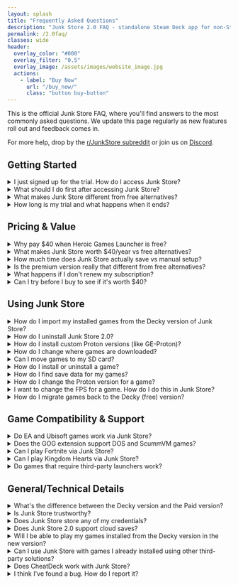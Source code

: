 ```yaml
---
layout: splash
title: "Frequently Asked Questions"
description: "Junk Store 2.0 FAQ - standalone Steam Deck app for non-Steam games from Epic, GOG & Amazon. Features, pricing, trial info, and technical support."
permalink: /2.0faq/
classes: wide
header:
  overlay_color: "#000"
  overlay_filter: "0.5"
  overlay_image: /assets/images/website_image.jpg
  actions:
    - label: "Buy Now"
      url: "/buy_now/"
      class: "button buy-button"
---
```

<div class="spacer mt-4"></div>


This is the official Junk Store FAQ, where you'll find answers to the most commonly asked questions. We update this page regularly as new features roll out and feedback comes in.
  
For more help, drop by the [r/JunkStore subreddit](https://www.reddit.com/r/JunkStore/) or join us on [Discord](https://discord.gg/6mRUhR6Teh).


<h2>Getting Started</h2>

<details class="faq-box">
  <summary>I just signed up for the trial. How do I access Junk Store?</summary>
  <p></p>
    After installing Junk Store 2.0, you access it by pressing the <strong>Select</strong> button above the D-pad on your Steam Deck. No need to switch to Desktop Mode or launch separate applications.
  <br>
  <br>
    This opens directly in Game Mode, giving you immediate access to your Epic, GOG, and Amazon game libraries.
</details>

<details class="faq-box">
  <summary>What should I do first after accessing Junk Store?</summary>
  <p></p>
    <strong>Step 1:</strong> Generate extensions for the platforms you want to use (Epic, GOG, Amazon)<br>
    <strong>Step 2:</strong> Log into your game store accounts when prompted<br>
    <strong>Step 3:</strong> Your existing libraries will automatically sync and appear in Junk Store<br>
    <strong>Step 4:</strong> Start installing games directly from Game Mode
  <br>
  <br>
    The initial library sync can take a few minutes as Junk Store builds the database for each platform.
</details>

<details class="faq-box">
  <summary>What makes Junk Store different from free alternatives?</summary>
  <p></p>
    <strong>The key difference:</strong> Junk Store works entirely within Game Mode. Free alternatives require launching separate desktop applications to view libraries and install games.
  <br>
  <br>
    With Junk Store, your entire Epic, GOG, and Amazon libraries are visible directly in Game Mode without opening any external apps. This eliminates the friction of switching between interfaces just to manage your games.
</details>

<details class="faq-box">
  <summary>How long is my trial and what happens when it ends?</summary>
  <p></p>
    You get <strong>7 days free</strong> to try all features. During the trial, you have full access to Epic, GOG, Amazon integration, emulators, ROM support, and all premium features.
  <br>
  <br>
    After 7 days, if you don't subscribe, you'll lose access to Junk Store's interface but your installed games remain playable through Steam. You can reactivate anytime to restore full functionality.
</details>


<h2>Pricing & Value</h2>

<details class="faq-box">
  <summary>Why pay $40 when Heroic Games Launcher is free?</summary>
  <p></p>
    While Heroic is an excellent free alternative, Junk Store solves a different problem: <strong>staying in Game Mode</strong>. Here's the key difference:
  <br>
  <br>
    <strong>Heroic/Lutris approach:</strong> Switch to Desktop Mode → Launch separate app → Configure games → Return to Game Mode
  <br>
  <br>
    <strong>Junk Store approach:</strong> Press Select button → Install/launch games → Stay in Game Mode the entire time
  <br>
  <br>
    Beyond convenience, Junk Store includes features not available in free alternatives:
    <ul>
      <li>🎮 <strong>Game Mode native interface</strong> — no desktop switching required</li>
      <li>⚡ <strong>One-click library generation</strong> — automatically creates Steam shortcuts for 1000+ games</li>
      <li>🛠️ <strong>Built-in dependency management</strong> — handles Visual C++ redistributables, .NET frameworks automatically</li>
      <li>💾 <strong>Unified game management</strong> — Epic, GOG, Amazon, and emulators in one interface</li>
      <li>🧠 <strong>Smart automation</strong> — ROM downloads, artwork caching, Proton version optimization</li>
      <li>🔧 <strong>Extension generator</strong> — create custom store integrations without coding</li>
    </ul>
    If Desktop Mode workflows work for you, stick with free alternatives. If you value seamless Game Mode integration, Junk Store eliminates the friction.
</details>

<details class="faq-box">
  <summary>What makes Junk Store worth $40/year vs free alternatives?</summary>
  <p></p>
    The $40/year covers three things you can't get from free alternatives:
  <br>
  <br>
    <strong>1. Time savings through automation:</strong>
    <ul>
      <li>One-click generation of entire game libraries (vs manual shortcuts)</li>
      <li>Automatic dependency installation (vs troubleshooting runtime errors)</li>
      <li>Built-in artwork and metadata (vs missing/broken game art)</li>
      <li>Unified interface for all stores (vs managing multiple desktop apps)</li>
    </ul>
    <strong>2. Game Mode integration:</strong>
    <ul>
      <li>Native controller navigation — no keyboard/mouse required</li>
      <li>Press Select to access — no desktop mode switching</li>
      <li>Seamless Steam Deck experience — feels like built-in functionality</li>
    </ul>
    <strong>3. Advanced features:</strong>
    <ul>
      <li>Amazon Games support (not available in Heroic)</li>
      <li>Emulator integration with ROM management</li>
      <li>Custom extension generator for niche game stores</li>
      <li>Professional support and regular updates</li>
    </ul>
    <strong>Value calculation:</strong> If Junk Store saves you 2 hours per month of setup/troubleshooting time, that's $1.67/hour for convenience. Most users report saving 5-10 hours monthly.
</details>

<details class="faq-box">
  <summary>How much time does Junk Store actually save vs manual setup?</summary>
  <p></p>
    Based on user feedback, here's the typical time investment comparison:
  <br>
  <br>
    <strong>Manual setup with free alternatives:</strong>
    <ul>
      <li>⏱️ <strong>Initial setup:</strong> 2-4 hours (installing Heroic/Lutris, configuring stores, learning interfaces)</li>
      <li>⏱️ <strong>Per game setup:</strong> 15-30 minutes (creating shortcuts, troubleshooting dependencies, fixing artwork)</li>
      <li>⏱️ <strong>Ongoing maintenance:</strong> 1-2 hours monthly (updates, fixes, new game setup)</li>
      <li>⏱️ <strong>Desktop Mode transitions:</strong> 2-3 minutes per session (adds up quickly)</li>
    </ul>
    <strong>Junk Store setup:</strong>
    <ul>
      <li>⏱️ <strong>Initial setup:</strong> 15-30 minutes (download, generate extensions, login to stores)</li>
      <li>⏱️ <strong>Per game setup:</strong> 30 seconds (click install, automatic Steam shortcut creation)</li>
      <li>⏱️ <strong>Ongoing maintenance:</strong> 5-10 minutes monthly (automatic updates)</li>
      <li>⏱️ <strong>Access time:</strong> 2 seconds (press Select button)</li>
    </ul>
    <strong>Realistic monthly time savings:</strong> 3-6 hours for active users, 1-2 hours for casual users.
  <br>
  <br>
    Beyond time, users consistently mention <strong>reduced frustration</strong> and <strong>lower technical barriers</strong> as major value factors.
</details>

<details class="faq-box">
  <summary>Is the premium version really that different from free alternatives?</summary>
  <p></p>
    Yes, it's architected completely differently. Free alternatives are <strong>desktop applications</strong> designed for traditional PC gaming. Junk Store is a <strong>Game Mode native tool</strong> designed specifically for Steam Deck workflows.
  <br>
  <br>
    <strong>Architectural differences:</strong>
    <ul>
      <li>🎮 <strong>Controller-first design</strong> — every interaction optimized for D-pad/analog stick navigation</li>
      <li>⚡ <strong>Steam integration</strong> — generates shortcuts automatically, handles compatibility layers natively</li>
      <li>🔄 <strong>Unified backend</strong> — single interface manages multiple store APIs simultaneously</li>
      <li>🧠 <strong>Automation engine</strong> — handles dependencies, artwork, metadata without user intervention</li>
    </ul>
    <strong>Feature differences:</strong>
    <ul>
      <li>📦 <strong>Amazon Games support</strong> — not available in Heroic/Lutris</li>
      <li>🎯 <strong>ROM management</strong> — integrated emulator setup with automatic downloads</li>
      <li>🛠️ <strong>Extension system</strong> — create custom store integrations via generator</li>
      <li>☁️ <strong>Experimental cloud saves</strong> — Epic/GOG sync without desktop apps</li>
      <li>📊 <strong>Performance optimization</strong> — handles 1000+ games per tab efficiently</li>
    </ul>
    Think of it as <strong>Steam Deck-specific software</strong> vs <strong>general PC gaming tools</strong>. Both solve game access, but for very different use cases.
</details>

<details class="faq-box">
  <summary>What happens if I don't renew my subscription?</summary>
  <p></p>
    Your games remain installed and playable, but you lose access to Junk Store's management features:
  <br>
  <br>
    <strong>What continues working:</strong>
    <ul>
      <li>✅ All installed games remain playable through Steam</li>
      <li>✅ Steam shortcuts continue functioning normally</li>
      <li>✅ Save files are preserved</li>
      <li>✅ Proton compatibility settings maintained</li>
    </ul>
    <strong>What stops working:</strong>
    <ul>
      <li>❌ Installing new games through Junk Store</li>
      <li>❌ Updating existing games via Junk Store</li>
      <li>❌ Managing game settings/dependencies</li>
      <li>❌ Accessing Junk Store interface (reverts to "trial expired" message)</li>
    </ul>
    <strong>Migration options:</strong>
    <ul>
      <li>🔄 Switch to free Decky plugin version (Epic only, limited features)</li>
      <li>🖥️ Use Heroic/Lutris in Desktop Mode for new installs</li>
      <li>💳 Reactivate subscription anytime to restore full functionality</li>
    </ul>
    <strong>Important:</strong> If switching away from Junk Store 2.0, see "How do I migrate games back to the Decky version?" below for complete backup and migration steps.
</details>

<details class="faq-box">
  <summary>Can I try before I buy to see if it's worth $40?</summary>
  <p></p>
    <strong>Absolutely.</strong> Every Junk Store subscription includes a <strong>7-day free trial</strong> with full access to all features:
  <br>
  <br>
    <strong>Trial includes:</strong>
    <ul>
      <li>✅ Full Epic, GOG, and Amazon Games integration</li>
      <li>✅ Emulator setup and ROM management</li>
      <li>✅ Extension generator and custom store creation</li>
      <li>✅ All premium features (cloud saves, dependencies, automation)</li>
      <li>✅ Technical support via Discord</li>
    </ul>
    <strong>Trial recommendations:</strong>
    <ul>
      <li>🎯 Test with your existing game library — generate extensions for your owned games</li>
      <li>⚡ Try the automation features — let Junk Store set up several games automatically</li>
      <li>🎮 Use it exclusively in Game Mode — experience the workflow difference</li>
      <li>🔧 Experiment with advanced features — dependencies, custom extensions, emulators</li>
    </ul>
    <strong>No commitment:</strong> Cancel anytime during trial period for zero charges. If you cancel, you can still access the free Decky version for basic Epic Games support.
  <br>
  <br>
    <strong>Trial tip:</strong> Most users know within 2-3 days whether the convenience justifies the cost. The 7-day window gives you plenty of time to test real-world usage patterns.
</details>

<h2>Using Junk Store</h2>


<details class="faq-box">
  <summary>How do I import my installed games from the Decky version of Junk Store?</summary>
  <p></p>
    This is done automatically when you first install and launch Junk Store 2.0. Once you’ve generated the extensions (Epic and/or GOG), your games will sync across when you open each corresponding tab.
  <br>
  <br>
    Please note that this process can take some time, as Junk Store is rebuilding the databases for each storefront.
  </details>

  <details class="faq-box">
    <summary>How do I uninstall Junk Store 2.0?</summary>
      <p></p>
        Before uninstalling, complete the migration process outlined in "How do I migrate games back to the Decky version?" below to preserve your games and saves.
      <br>
      <br>
        Once migration is complete, run the uninstall script in konsole:
        <code>~/.local/share/junkstore/uninstall.sh</code>
  </details>

<details class="faq-box">
  <summary>How do I install custom Proton versions (like GE-Proton)?</summary>
  <p></p>
    To get GE-Proton or other custom Proton versions, use one of these tools:
  <ul>
    <li><strong>ProtonUp-QT</strong> — Download from the <strong>Discover Store</strong> (Desktop Mode)</li>
    <li><strong>Wine Cellar</strong> — Install from the <strong>Decky Plugin Store</strong> (if you have Decky)</li>
  </ul>
    After installation, download the latest <strong>GE-Proton</strong> release. You can then select it as a compatibility option when changing Proton versions (see "How do I change the Proton version for a game?" below).
    <br>
    <br>
    For detailed steps, see our <a href="{{ '/plugin_tutorials/' | relative_url }}">Plugin Tutorials</a> page.
</details>

<details class="faq-box">
  <summary>How do I change where games are downloaded?</summary>
  <p></p>
    You can set your preferred download location from the Epic tab:
  <ul>
    <li>Go to the <strong>Epic</strong> tab</li>
    <li>Click the <strong>⚙️ Gear icon</strong> to open settings</li>
    <li>Set your desired download path (e.g. your SD card directory)</li>
    <li>Press <kbd>X</kbd> to save your changes.</li>
  </ul>
</details>

<details class="faq-box">
  <summary>Can I move games to my SD card?</summary>
  <p></p>
    Not at the moment. It’s a complex feature and on our development roadmap. For now, games need to be stored on internal storage or an already-mounted drive.  
</details>

<details class="faq-box">
  <summary>How do I install or uninstall a game?</summary>
  <p></p>
  <strong>To install a game in Junk Store:</strong>
  <ul>
    <li>Open the game’s page in Junk Store and click install.</li>
    <li>Remember to stay on the game page until installation is complete.</li>
  </ul>
  <strong>To uninstall a game in Junk Store:</strong>
  <ol>
    <li>Open the game's page in Junk Store.</li>
    <li>Open the <strong>☰ Slider menu</strong> and select <strong>Uninstall</strong>.</li>
    <li>
      Manually delete any leftover files to free up space:
      <ul>
        <li><strong>Epic:</strong> <code>~/Games/epic</code> or <code>/*your-SD-card*/Games/epic</code></li>
        <li><strong>GOG:</strong> <code>~/Games/gog</code> or <code>/*your-SD-card*/Games/gog</code></li>
        <li><strong>Amazon:</strong> <code>~/Games/amazon</code> or <code>/*your-SD-card*/Games/amazon</code></li>
      </ul>
    </li>
  </ol>
  <strong>Important:</strong> Uninstalling removes all local save data. To back up saves first, see "How do I find save data for my games?" below.
</details>

<details class="faq-box">
  <summary>How do I find save data for my games?</summary>
  <p></p>
  <ol>
    <li>
      Find the game's <strong>Steam ID</strong> at the bottom of its page in Junk Store.
    </li>
    <li>
      Navigate to the following path on your Steam Deck:<br>
      <code>~/.local/share/Steam/steamapps/compatdata/&lt;SteamID&gt;/pfx/drive_c/users/steamuser/</code>
    </li>
    <li>
      From there, follow the path used by your game. Here are some examples:
      <ul>
        <li><strong>Epic example:</strong> <code>Local Settings/Application Data/Dying Light/Saved</code></li>
        <li><strong>GOG example:</strong> <code>AppData/Roaming/Lonely Troops/Hero of the Kingdom II</code></li>
      </ul>
    </li>
  </ol>
    Each game may store saves in slightly different locations depending on how it was packaged or ported. Look under <code>AppData</code>, <code>Local Settings</code>, or <code>Documents</code> within the Steam compatibility prefix.
</details>

<details class="faq-box">
  <summary>How do I change the Proton version for a game?</summary>
  <p></p>
    <strong>From Junk Store:</strong> Press <code>Y</code> to open the Steam shortcut, then click the gear icon ⚙️ → <strong>Properties</strong> → <strong>Compatibility</strong>.
  <br>
  <br>
    <strong>From Steam Library:</strong> Highlight the game, press the <strong>Start/Options</strong> button → <strong>Properties</strong> → <strong>Compatibility</strong>.
  <br>
  <br>
    Select your desired Proton version and relaunch the game. If you need custom versions like GE-Proton, see "How do I install custom Proton versions?" above.
</details>

<details class="faq-box">
  <summary>I want to change the FPS for a game. How do I do this in Junk Store?</summary>
  <p></p>
    Just like with regular Steam games, you can change the FPS cap through the Quick Access Menu (QAM).
    <ul> 
      <li>Hit the <strong>three-dot button</strong> on your Deck to open the QAM</li>
      <li>Scroll to the performance tab</li>
      <li>Adjust the FPS, TDP, refresh rate, or any other performance settings from there.</li>
    </ul>
</details>

<details class="faq-box">
  <summary>How do I migrate games back to the Decky (free) version?</summary>
  <p></p>
    <strong>It depends on when the games were originally installed:</strong>
    <br>
    <br>
    <strong>✅ Games originally from Decky version:</strong> These CAN be migrated back. For already installed games, open the game page in Junk Store and use <strong>Reset Launch Options</strong> from the sliders menu. This completes the migration back to Decky compatibility.
    <br>
    <br>
    <strong>❌ Games newly installed in Junk Store 2.0:</strong> These cannot be migrated back to Decky due to different install paths and configuration systems.
    <br>
    <br>
    <strong>For games newly installed in 2.0 that you want to keep:</strong>
    <ul>
      <li>Back up your save files for any games you plan to keep playing</li>
      <li>Manually uninstall games installed via the new version before your trial expires (to free up space)</li>
      <li>Reinstall those games using the Decky version</li>
      <li>Restore your game saves manually</li>
    </ul>
     <strong>Tip:</strong> Complete this process before your trial ends — otherwise, you may lose access and the games will still occupy storage.
</details>

<h2>Game Compatibility & Support</h2>

<details class="faq-box">
  <summary>Do EA and Ubisoft games work via Junk Store?</summary>
  <p></p>
    <strong>EA Games:</strong><br>
    No, EA games are not supported. They require the EA Launcher, which isn’t integrated with Junk Store. Because of this, EA titles will not appear in your Epic Games library when accessed through Junk Store.
  <br>
  <br>
    <strong>Ubisoft Games:</strong><br>
    It’s complicated. Some Ubisoft titles do appear in your Epic library, while others don’t. The Ubisoft Launcher is not officially supported, but we—and some users—have successfully installed it manually and run select games through Junk Store.
  <!-- <ul>
    <li>A full guide is available here: <a href="/tutorials/Ubisoft/">How to install Ubisoft via Junk Store</a></li>
  </ul> -->
</details>

<details class="faq-box">
  <summary>Does the GOG extension support DOS and ScummVM games?</summary>
  <p></p>
    <strong>Yes.</strong> In Junk Store 2.0, both <strong>DOS</strong> and <strong>ScummVM</strong> games downloaded via GOG are supported.
  <br>
  <br>
    These games will automatically launch using the <strong>Flatpak versions</strong> of <code>ScummVM</code> and <code>DosBox</code> once installed.
  </details>

<details class="faq-box">
  <summary>Can I play Fortnite via Junk Store?</summary>
  <p></p>
    <strong>No.</strong> Epic Games does not support Fortnite on Linux due to anti-cheat limitations.
  <br>
  <br>
    To play Fortnite on a Steam Deck or Linux system, you will need to either:
    <ul>
      <li>Dual-boot Windows</li>
      <li>Use a cloud gaming or streaming service</li>
    </ul>
    More info: <a href="https://www.theverge.com/2022/2/8/22923163/fortnite-steam-deck-update-epic-tim-sweeney" target="_blank" rel="noopener">The Verge article</a>
</details>

<details class="faq-box">
  <summary>Can I play Kingdom Hearts via Junk Store?</summary>
   <p></p>
    Kingdom Hearts has known compatibility issues on Linux, and this isn’t specific to Junk Store. We haven’t been able to test it ourselves as we don’t own a copy, so we can’t provide official support or recommendations at this time.
</details>

<details class="faq-box">
  <summary>Do games that require third-party launchers work?</summary>
  <p></p>
    Not currently. While Legendary has limited support, this feature isn't implemented in Junk Store yet. You can attempt manual setup via CLI or modify the extension script.
</details>

<h2>General/Technical Details</h2>

<details class="faq-box">
  <summary>What's the difference between the Decky version and the Paid version?</summary>
  <p>
    The Decky version is free and open source, designed to run via the Decky Loader. The Paid version includes extra convenience features and doesn't require Decky to run.
  </p>
  <p></p>
  <table style="width:100%; table-layout:fixed;">
    <thead>
      <tr>
        <th style="width:33%;">Feature</th>
        <th style="width:33%;">Decky Version</th>
        <th style="width:33%;">Paid Version</th>
      </tr>
    </thead>
    <tbody>
      <tr><td>Epic</td><td>✅ Yes</td><td>✅ Yes</td></tr>
      <tr><td>UMU Fixes</td><td>✅Yes</td><td>✅ Yes</td></tr>
      <tr><td>GOG</td><td>💰 Paid</td><td>✅ Yes</td></tr>
      <tr><td>Amazon</td><td>❌ No</td><td>✅ Yes</td></tr>
      <tr><td>Download queue</td><td>❌ No</td><td>✅ Yes</td></tr>
      <tr><td>Emulators</td><td>❌ No</td><td>✅ Yes</td></tr>     
      <tr><td>ROM download support</td><td>❌ No</td><td>✅ Yes</td></tr>
      <tr><td>GOG DOS games</td><td>❌ No</td><td>✅ Yes</td></tr>
      <tr><td>GOG ScummVM games</td><td>❌ No</td><td>✅ Yes</td></tr>
      <tr><td>Built-in extension updates</td><td>❌ No</td><td>✅ Yes</td></tr>
      <tr><td>Built-in help</td><td>❌ No</td><td>✅ Yes</td></tr>
      <tr><td>Offline artwork cache</td><td>❌ No</td><td>✅ Yes (per extension)</td></tr>
      <tr><td>Change game language</td><td>❌ No</td><td>✅ Yes</td></tr>
      <tr><td>Selective DLC install</td><td>❌ No</td><td>✅ Yes</td></tr>
      <tr><td>Change launcher per game</td><td>❌ No</td><td>✅ Yes</td></tr>
      <tr><td>Custom script hooks</td><td>❌ No</td><td>✅ Yes</td></tr>
      <tr><td>Cloud saves</td><td>❌ No</td><td>⚠️ Experimental</td></tr>
      <tr><td>Access Junk Store</td><td>📥 Decky menu</td><td>🎮 View/Select or Ctrl+3</td></tr>
      <tr><td>Releases</td><td>🔧 Decky process</td><td>🚀 Direct</td></tr>
      <tr><td>Performance</td><td>💯 100 games/tab</td><td>🔟🔟🔟 1000 games/tab</td></tr>
      <tr><td>Tinkering</td><td>🔒 Limited</td><td>🔧 Extensive</td></tr>
      <tr><td>Open extensibility</td><td>🧩 All code</td><td>🪄 Generator + code</td></tr>
      <tr><td>Game dependency install</td><td>🛠️ Manual<br>🧪 Proton Tricks</td><td>⚙️ Built-in<br>🛠️ Manual<br>🧪 Proton Tricks</td></tr>
      <tr><td>Custom extensions</td><td>👨‍💻 Manual coding</td><td>🧙 Wizard-supported</td></tr>
      <tr><td>Customise extensions</td><td>💻 Code heavy</td><td>🧠 Generated + hooks</td></tr>
    </tbody>
  </table>
</details>

<details class="faq-box">
  <summary>Is Junk Store trustworthy?</summary>
    <p></p>
    Yes. Junk Store is developed by a cybersecurity expert and white-hat professional. You can verify our lead developer's credentials on <a href="https://www.linkedin.com/in/eben-bruyns/" target="_blank">LinkedIn</a>.
  <br>
  <br>
    We take user privacy and security seriously — nothing is stored, tracked, or transmitted beyond what is absolutely required for Junk Store to function properly.
</details>

<details class="faq-box">
  <summary>Does Junk Store store any of my credentials?</summary>
  <p></p>
    No. Junk Store does not store any of your credentials. This works the same way as in the open-source Decky Plugin version of Junk Store.
  <br>
  <br>
    All authentication is handled via OAuth tokens. The only token managed directly by Junk Store is the Junk Store token. Other tokens are managed by external tools: Legendary (Epic), lgogdownloader (Gog), and Nile (Amazon).
</details>

<details class="faq-box">
  <summary>Does Junk Store 2.0 support cloud saves?</summary>
  <p></p>
    Junk Store 2.0 currently offers <strong>experimental cloud save support</strong> for <strong>Epic</strong> and <strong>GOG</strong>. However, this feature is intended only for advanced users who understand and accept the risks involved — including the potential for save data loss.
  <br>
  <br>
    <strong>Important:</strong> We do <em>not</em> offer technical support for issues related to cloud saves at this time. If you choose to enable it, please make sure you're confident in your ability to troubleshoot and back up your save data manually if needed.
  <br>
  <br>
    <strong>Note:</strong> Not all games from either platform support cloud saves.
</details>

<details class="faq-box">
  <summary>Will I be able to play my games installed from the Decky version in the new version?</summary>
  <p></p>
    Yes. However, you'll need to <strong>Reset Launch Options</strong> for each game. 
    <br>
    <br>
    This only needs to be done once per game to fully migrate it to the new version of Junk Store.
</details>

<details class="faq-box">
  <summary>Can I use Junk Store with games I already installed using other third-party solutions?</summary>
  <p></p>
    <strong>No.</strong> Junk Store manages its own installations and environment. Games installed through other launchers (like Heroic, Lutris, or Bottles) are not recognized or managed by Junk Store.
  <br>
  <br>
      If you want to use Junk Store to manage a game, you'll need to install it again through Junk Store directly.
 </details>

<details class="faq-box">
  <summary>Does CheatDeck work with Junk Store?</summary>
  <p></p>
    <strong>Not reliably.</strong> Epic Games launch options are very sensitive, and tools like CheatDeck often conflict with Junk Store's custom launch configuration. We've spent many hours fine-tuning this setup, so use CheatDeck at your own risk.
  <br>
  <br>
    That said, our extension scripts are user accessible and can be modified.
  </details>

<details class="faq-box">
  <summary>I think I've found a bug. How do I report it?</summary>
  <p></p>
    We really appreciate bug reports! Like you, we want Junk Store to just work—so if you come across a bug, please let us know. If we don't know about it, we can't fix it.
  <br>
  <br>
    <strong>Submit bugs on GitHub so we can track them properly:</strong> <a href="https://github.com/SDK-Innovation/JunkStoreBugs/issues/new" target="_blank" rel="noopener">Submit a bug report</a>
  <br>
  <br>
    You'll need a GitHub account to submit an issue. It's free to create one if you don't already have it.
  <br>
  <br>
    <strong>Note:</strong> Bug reports aren't support tickets. If you need help or aren't sure if it's a bug, please ask in our <a href="https://discord.gg/6mRUhR6Teh" target="_blank" rel="noopener">Discord server</a> first.
</details>